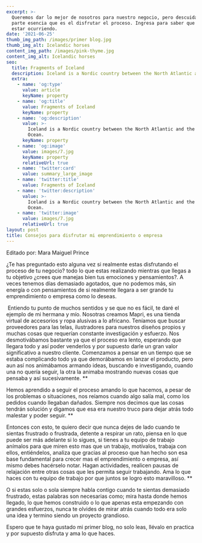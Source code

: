 ```yaml
---
excerpt: >-
  Queremos dar lo mejor de nosotros para nuestro negocio, pero descuidamos la
  parte esencia que es el disfrutar el proceso. Ingresa para saber que puede
  estar ocurriendo.
date: '2021-06-25'
thumb_img_path: /images/primer blog.jpg
thumb_img_alt: Icelandic horses
content_img_path: /images/pink-thyme.jpg
content_img_alt: Icelandic horses
seo:
  title: Fragments of Iceland
  description: Iceland is a Nordic country between the North Atlantic and the Arctic Ocean.
  extra:
    - name: 'og:type'
      value: article
      keyName: property
    - name: 'og:title'
      value: Fragments of Iceland
      keyName: property
    - name: 'og:description'
      value: >-
        Iceland is a Nordic country between the North Atlantic and the Arctic
        Ocean.
      keyName: property
    - name: 'og:image'
      value: images/7.jpg
      keyName: property
      relativeUrl: true
    - name: 'twitter:card'
      value: summary_large_image
    - name: 'twitter:title'
      value: Fragments of Iceland
    - name: 'twitter:description'
      value: >-
        Iceland is a Nordic country between the North Atlantic and the Arctic
        Ocean.
    - name: 'twitter:image'
      value: images/7.jpg
      relativeUrl: true
layout: post
title: Consejos para disfrutar mi emprendimiento o empresa
---
```

Editado por: Mara Maiguel Prince

¿Te has preguntado esto alguna vez si realmente estas disfrutando el proceso de tu negocio? todo lo que estas realizando mientras que llegas a tu objetivo ¿crees que manejas bien tus emociones y pensamientos?. A veces tenemos días demasiado agotados, que no podemos más, sin energía o con pensamientos de si realmente llegara a ser grande tu emprendimiento o empresa como lo deseas.

 Entiendo tu punto de muchos sentidos y se que no es fácil, te daré el ejemplo de mi hermana y mío. Nosotras creamos Mapri, es una tienda virtual de accesorios y ropa alusivas a lo africano. Teníamos que buscar proveedores para las telas, ilustradores para nuestros diseños propios y muchas cosas que requerían constante investigación y esfuerzo. Nos desmotivábamos bastante ya que el proceso era lento, esperando que llegara todo y así poder venderlos y por supuesto darle un gran valor significativo a nuestro cliente. Comenzamos a pensar en un tiempo que se estaba complicando todo ya que demorábamos en lanzar el producto, pero aun así nos animábamos armando ideas, buscando e investigando, cuando una no quería seguir, la otra la animaba mostrando nuevas cosas que pensaba y así sucesivamente. \*\*

Hemos aprendido a seguir el proceso amando lo que hacemos, a pesar de los problemas o situaciones, nos reíamos cuando algo salía mal, como los pedidos cuando llegaban dañados. Siempre nos decimos que las cosas tendrán solución y digamos que esa era nuestro truco para dejar atrás todo malestar y poder seguir. \*\*

Entonces con esto, te quiero decir que nunca dejes de lado cuando te sientas frustrado o frustrada, detente a respirar un rato, piensa en lo que puede ser más adelante si lo sigues, si tienes a tu equipo de trabajo anímalos para que miren esto mas que un trabajo, motívalos, trabaja con ellos, entiéndelos, analiza que gracias al proceso que han hecho son esa base fundamental para crecer mas el emprendimiento o empresa, así mismo debes hacérselo notar. Hagan actividades, realicen pausas de relajación entre otras cosas que les permita seguir trabajando. Ama lo que haces con tu equipo de trabajo por que juntos se logro esto maravilloso. \*\*

 O si estas solo o sola siempre habla contigo cuando te sientas demasiado frustrado, estas palabras son necesarias como; mira hasta donde hemos llegado, lo que hemos construido o lo que apenas esta empezando con grandes esfuerzos, nunca te olvides de mirar atrás cuando todo era solo una idea y termino siendo un proyecto grandioso.

Espero que te haya gustado mi primer blog, no solo leas, llévalo en practica y por supuesto disfruta y ama lo que haces.
